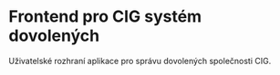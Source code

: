 # Frontend pro CIG systém dovolených

Uživatelské rozhraní aplikace pro správu dovolených společnosti CIG.
